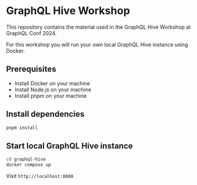 # GraphQL Hive Workshop

This repository contains the material used in the GraphQL Hive Workshop at GraphQL Conf 2024.

For this workshop you will run your own local GraphQL Hive instance using Docker.

## Prerequisites

- Install Docker on your machine
- Install Node.js on your machine
- Install pnpm on your machine

## Install dependencies

```bash
pnpm install
```

## Start local GraphQL Hive instance

```bash
cd graphql-hive
docker compose up
```

Visit `http://localhost:8080`
